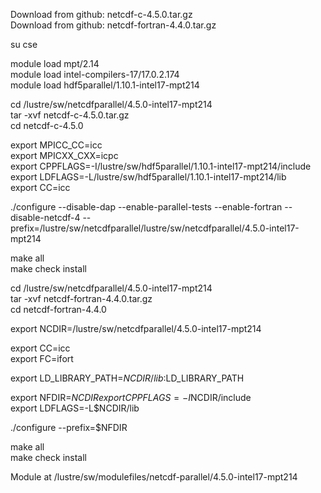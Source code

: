 Download from github: netcdf-c-4.5.0.tar.gz  
Download from github: netcdf-fortran-4.4.0.tar.gz  
  
su cse  
  
module load mpt/2.14  
module load intel-compilers-17/17.0.2.174   
module load hdf5parallel/1.10.1-intel17-mpt214  
  
  
cd /lustre/sw/netcdfparallel/4.5.0-intel17-mpt214  
tar -xvf netcdf-c-4.5.0.tar.gz  
cd netcdf-c-4.5.0  
  
export MPICC_CC=icc  
export MPICXX_CXX=icpc  
export CPPFLAGS=-I/lustre/sw/hdf5parallel/1.10.1-intel17-mpt214/include  
export LDFLAGS=-L/lustre/sw/hdf5parallel/1.10.1-intel17-mpt214/lib  
export CC=icc   
  
./configure --disable-dap --enable-parallel-tests --enable-fortran --disable-netcdf-4 --prefix=/lustre/sw/netcdfparallel/lustre/sw/netcdfparallel/4.5.0-intel17-mpt214  
  
make all  
make check install  
  
  
cd /lustre/sw/netcdfparallel/4.5.0-intel17-mpt214  
tar -xvf netcdf-fortran-4.4.0.tar.gz  
cd netcdf-fortran-4.4.0  
    
export NCDIR=/lustre/sw/netcdfparallel/4.5.0-intel17-mpt214  
  
export CC=icc  
export FC=ifort  
  
export LD_LIBRARY_PATH=$NCDIR/lib:$LD_LIBRARY_PATH  
  
export NFDIR=$NCDIR  
export CPPFLAGS=-I$NCDIR/include  
export LDFLAGS=-L$NCDIR/lib  
  
./configure --prefix=$NFDIR  
  
make all  
make check install  
  
Module at /lustre/sw/modulefiles/netcdf-parallel/4.5.0-intel17-mpt214  
